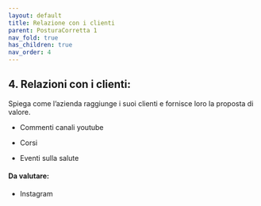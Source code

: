 ```yaml
---
layout: default
title: Relazione con i clienti
parent: PosturaCorretta 1
nav_fold: true
has_children: true
nav_order: 4
---
```


##  4. **Relazioni con i clienti**:  

Spiega come l’azienda raggiunge i suoi clienti e fornisce loro la proposta di valore.

  - Commenti canali youtube 
  
  - Corsi 
  - Eventi sulla salute 

#### Da valutare:

  - Instagram  